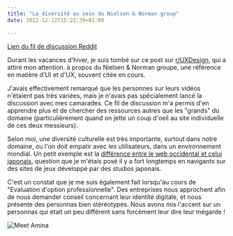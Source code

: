 ```yaml
---
title: "La divérsité au sein du Nielsen & Norman group"
date: 2022-12-12T15:22:29+01:00

---
```



[Lien du fil de discussion Reddit](https://www.reddit.com/r/UXDesign/comments/zxlbci/anyone_else_notice_that_nng_has_predominantly/)

Durant les vacances d'hiver, je suis tombé sur ce post sur [r/UXDesign](r/UXDesign), qui a attiré mon attention.
à propos du Nielsen & Norman groupe, une référence en matière d'UI et d'UX, souvent citée en cours.

J'avais effectivement remarqué que les personnes sur leurs vidéos n'étaient pas très variées, mais je n'avais pas spécialement lancé la discussion avec mes camarades.
Ce fil de discussion m'a permis d'en apprendre plus et de chercher des ressources autres que les "grands" du domaine (particulièrement quand on jette un coup d'oeil au site individuelle de ces deux messieurs).

Selon moi, une diversité culturelle est très importante, surtout dans notre domaine, ou l'on doit empatir avec les utilisateurs, dans un environnement mondial. Un petit exemple est la [différence entre le web occidental et celui japonais](https://randomwire.com/why-japanese-web-design-is-so-different/), question que je m'étais posé il y a fort longtemps en navigants sur des sites de jeux développé par des studios japonais.

C'est un constat que je me suis également fait lorsqu'au cours de "Evaluation d'option professionnelle". Des entreprises nous approchent afin de nous demander conseil concernant leur identité digitale, et nous présente des personnas bien stéréotypés. Nous avons mis l'accent sur un personnas qui était un peu différent sans forcément leur dire leur mégarde !

![Meet Amina](/labveilletech/Amina.png)



